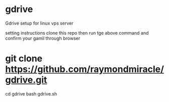 # gdrive
Gdrive setup for linux vps server

setting instructions 
clone this repo then run tge above command
and confirm your gamil through browser
# git clone https://github.com/raymondmiracle/gdrive.git
cd gdrive
bash gdrive.sh
